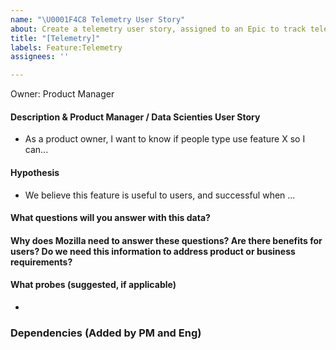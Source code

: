 ```yaml
---
name: "\U0001F4C8 Telemetry User Story"
about: Create a telemetry user story, assigned to an Epic to track telemetry
title: "[Telemetry]"
labels: Feature:Telemetry
assignees: ''

---
```

Owner: Product Manager

#### Description & Product Manager / Data Scienties User Story
- As a product owner, I want to know if people type use feature X so I can...

#### Hypothesis
- We believe this feature is useful to users, and successful when
...

#### What questions will you answer with this data?

#### Why does Mozilla need to answer these questions? Are there benefits for users? Do we need this information to address product or business requirements?

#### What probes (suggested, if applicable)
- 

### Dependencies (Added by PM and Eng)

